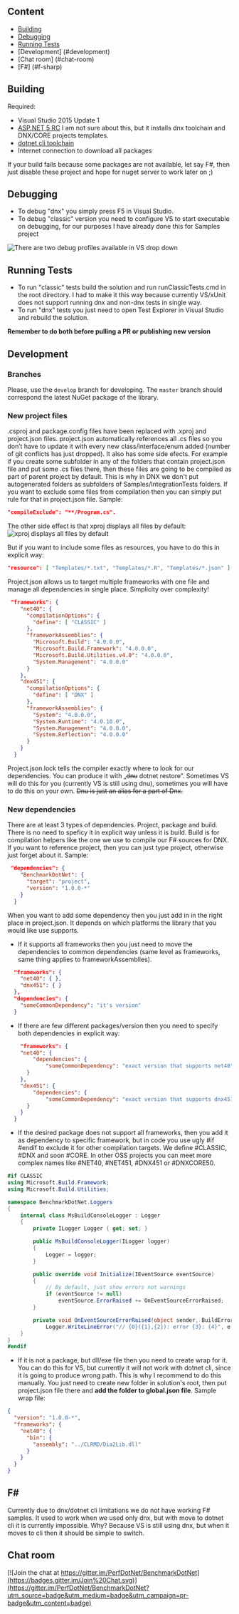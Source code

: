 ## Content

* [Building](#building)
* [Debugging](#debugging)
* [Running Tests](#running-tests)
* [Development] (#development)
* [Chat room] (#chat-room)
* [F#] (#f-sharp)

## Building

Required:
* Visual Studio 2015 Update 1
* [ASP.NET 5 RC](https://go.microsoft.com/fwlink/?LinkId=627627) I am not sure about this, but it installs dnx toolchain and DNX/CORE projects templates.
* [dotnet cli toolchain](https://dotnetcli.blob.core.windows.net/dotnet/beta/Installers/Latest/dotnet-win-x64.latest.exe)
* Internet connection to download all packages

If your build fails because some packages are not available, let say F#, then just disable these project and hope for nuget server to work later on ;)

## Debugging

* To debug "dnx" you simply press F5 in Visual Studio.
* To debug "classic" version you need to configure VS to start executable on debugging, for our purposes I have already done this for Samples project

![There are two debug profiles available in VS drop down](/documentation/images/debugProfiles.png?raw=true "Debug profiles")

## Running Tests

* To run "classic" tests build the solution and run runClassicTests.cmd in the root directory. I had to make it this way because currently VS/xUnit does not support running dnx and non-dnx tests in single way.
* To run "dnx" tests you just need to open Test Explorer in Visual Studio and rebuild the solution.

**Remember to do both before pulling a PR or publishing new version**

## Development


### Branches
Please, use the `develop` branch for developing. The `master` branch should correspond the latest NuGet package of the library.

### New project files

.csproj and package.config files have been replaced with .xproj and project.json files. project.json automatically references all .cs files so you don’t have to update it with every new class/interface/enum added (number of git conflicts has just dropped).
It also has some side efects. For example if you create some subfolder in any of the folders that contain project.json file and put some .cs files there, then these files are going to be compiled as part of parent project by default. This is why in DNX we don't put autogenerated folders as subfolders of Samples/IntegrationTests folders. If you want to exclude some files from compilation then you can simply put rule for that in project.json file. Sample:
```json
"compileExclude": "**/Program.cs".
```

The other side effect is that xproj displays all files by default:
![xproj displays all files by default](/documentation/images/xprojDisplaysAllFilesByDefault.png?raw=true "xproj displays all files by default")

But if you want to include some files as resources, you have to do this in explicit way: 
```json
"resource": [ "Templates/*.txt", "Templates/*.R", "Templates/*.json" ]
```

 Project.json allows us to target multiple frameworks with one file and manage all dependencies in single place. Simplicity over complexity! 
 
```json
 "frameworks": {
    "net40": {
      "compilationOptions": {
        "define": [ "CLASSIC" ]
      },
      "frameworkAssemblies": {
        "Microsoft.Build": "4.0.0.0",
        "Microsoft.Build.Framework": "4.0.0.0",
        "Microsoft.Build.Utilities.v4.0": "4.0.0.0",
        "System.Management": "4.0.0.0"
      }
    },
    "dnx451": {
      "compilationOptions": {
        "define": [ "DNX" ]
      },
      "frameworkAssemblies": {
        "System": "4.0.0.0",
        "System.Runtime": "4.0.10.0",
        "System.Management": "4.0.0.0",
        "System.Reflection": "4.0.0.0"
      }
    }
  }
```
 Project.json.lock tells the compiler exactly where to look for our dependencies. You can produce it with „~~dnu~~ dotnet restore”. Sometimes VS will do this for you (currently VS is still using dnu), sometimes you will have to do this on your own. <del>Dnu is just an alias for a part of Dnx.</del>
 
### New dependencies

 There are at least 3 types of dependencies. Project, package and build. There is no need to speficy it in explicit way unless it is build. Build is for compilation helpers like the one we use to compile our F# sources for DNX. If you want to reference project, then you can just type project, otherwise just forget about it. Sample:
```json
 "dependencies": {
    "BenchmarkDotNet": {
      "target": "project",
      "version": "1.0.0-*"
    }
  }
```
 When you want to add some dependency then you just add in in the right place in project.json. It depends on which platforms the library that you would like use  supports.
* If it supports all frameworks then you just need to move the dependencies to common dependencies (same level as frameworks, same thing applies to frameworkAssemblies).
```json
  "frameworks": {
    "net40": { },
    "dnx451": { }
  },
  "dependencies": {
	"someCommonDependency": "it's version"
  }
```
* If there are few different packages/version then you need to specify both dependencies in explicit way:
```json
    "frameworks": {
	"net40": { 
		"dependencies": {
			"someCommonDependency": "exact version that supports net40"
	  }
    },
    "dnx451": { 
		"dependencies": {
			"someCommonDependency": "exact version that supports dnx451"
	  }
    }
  }
```
* If the desired package does not support all frameworks, then you add it as dependency to specific framework, but in code you use ugly #if #endif to exclude it for other compilation targets. We define #CLASSIC, #DNX and soon #CORE. In other OSS projects you can meet more complex names like #NET40, #NET451, #DNX451 or #DNXCORE50. 

```cs
#if CLASSIC
using Microsoft.Build.Framework;
using Microsoft.Build.Utilities;

namespace BenchmarkDotNet.Loggers
{
    internal class MsBuildConsoleLogger : Logger
    {
        private ILogger Logger { get; set; }

        public MsBuildConsoleLogger(ILogger logger)
        {
            Logger = logger;
        }

        public override void Initialize(IEventSource eventSource)
        {
            // By default, just show errors not warnings
            if (eventSource != null)
                eventSource.ErrorRaised += OnEventSourceErrorRaised;
        }

        private void OnEventSourceErrorRaised(object sender, BuildErrorEventArgs e) =>
            Logger.WriteLineError("// {0}({1},{2}): error {3}: {4}", e.File, e.LineNumber, e.ColumnNumber, e.Code, e.Message);
    }
}
#endif
```

* If it is not a package, but dll/exe file then you need to create wrap for it. You can do this for VS, but currently it will not work with dotnet cli, since it is going to produce wrong path. This is why I recommend to do this manually. You just need to create new folder in solution's root, then put project.json file there and **add the folder to global.json file**. Sample wrap file:
```json
{
  "version": "1.0.0-*",
  "frameworks": {
    "net40": {
      "bin": {
        "assembly": "../CLRMD/Dia2Lib.dll"
      }
    }
  }
}
```

## F# #

Currently due to dnx/dotnet cli limitations we do not have working F# samples. It used to work when we used only dnx, but with move to dotnet cli it is currently impossible. Why? Because VS is still using dnx, but when it moves to cli then it should be simple to switch.

## Chat room
[![Join the chat at https://gitter.im/PerfDotNet/BenchmarkDotNet](https://badges.gitter.im/Join%20Chat.svg)](https://gitter.im/PerfDotNet/BenchmarkDotNet?utm_source=badge&utm_medium=badge&utm_campaign=pr-badge&utm_content=badge)